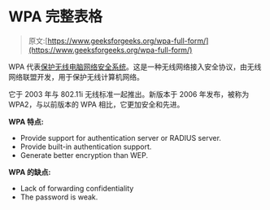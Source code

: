 # WPA 完整表格

> 原文:[https://www.geeksforgeeks.org/wpa-full-form/](https://www.geeksforgeeks.org/wpa-full-form/)

WPA 代表[保护无线电脑网络安全系统](https://www.geeksforgeeks.org/wifi-protected-access-wpa/)。这是一种无线网络接入安全协议，由无线网络联盟开发，用于保护无线计算机网络。

它于 2003 年与 802.11i 无线标准一起推出。新版本于 2006 年发布，被称为 WPA2，与以前版本的 WPA 相比，它更加安全和先进。

**WPA 特点:**

*   Provide support for authentication server or RADIUS server.
*   Provide built-in authentication support.
*   Generate better encryption than WEP.

**WPA 的缺点:**

*   Lack of forwarding confidentiality
*   The password is weak.